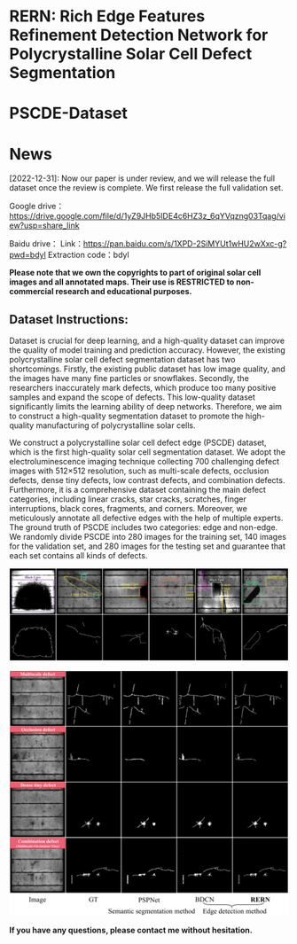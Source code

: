 # RERN: Rich Edge Features Refinement Detection Network for Polycrystalline Solar Cell Defect Segmentation

# PSCDE-Dataset

# News
[2022-12-31]: Now our paper is under review, and we will release the full dataset once the review is complete. We first release the full validation set.

Google drive：
https://drive.google.com/file/d/1yZ9JHb5IDE4c6HZ3z_6qYVqzng03Tqag/view?usp=share_link

Baidu drive：
Link：https://pan.baidu.com/s/1XPD-2SiMYUt1wHU2wXxc-g?pwd=bdyl 
Extraction code：bdyl 



**Please note that we own the copyrights to part of original solar cell images and all annotated maps. Their use is RESTRICTED to non-commercial research and educational purposes.**

## Dataset Instructions:
Dataset is crucial for deep learning, and a high-quality dataset can improve the quality of model training and prediction accuracy. However, the existing polycrystalline solar cell defect segmentation dataset has two shortcomings. Firstly, the existing public dataset has low image quality, and the images have many fine particles or snowflakes. Secondly, the researchers inaccurately mark defects, which produce too many positive samples and expand the scope of defects. This low-quality dataset significantly limits the learning ability of deep networks. Therefore, we aim to construct a high-quality segmentation dataset to promote the high-quality manufacturing of polycrystalline solar cells.

We construct a polycrystalline solar cell defect edge (PSCDE) dataset, which is the first high-quality solar cell segmentation dataset. We adopt the electroluminescence imaging technique collecting 700 challenging defect images with 512×512 resolution, such as multi-scale defects, occlusion defects, dense tiny defects, low contrast defects, and combination defects. Furthermore, it is a comprehensive dataset containing the main defect categories, including linear cracks, star cracks, scratches, finger interruptions, black cores, fragments, and corners. Moreover, we meticulously annotate all defective edges with the help of multiple experts. The ground truth of PSCDE includes two categories: edge and non-edge. We randomly divide PSCDE into 280 images for the training set, 140 images for the validation set, and 280 images for the testing set and guarantee that each set contains all kinds of defects.


![image](https://github.com/wch313/PSCDE-Dataset/blob/main/PSCDE.jpg)

![image](https://github.com/wch313/PSCDE-Dataset/blob/main/Figure1.jpg)




**If you have any questions, please contact me without hesitation.**
